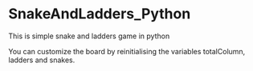 # SnakeAndLadders_Python
This is simple snake and ladders game in python

You can customize the board by reinitialising the variables totalColumn, ladders and snakes.